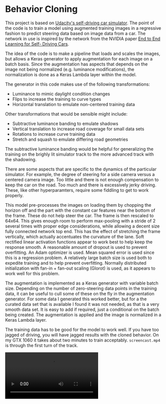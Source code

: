 # Behavior Cloning

This project is based on [Udacity's self-driving car simulator](https://github.com/udacity/self-driving-car-sim).
The point of the code is to train a model using augmented training 
images in a regressive fashion to predict steering data based on 
image data from a car.  The network in use is inspired by 
the network from the NVIDIA paper [End to End Learning for Self-
Driving Cars](https://arxiv.org/pdf/1604.07316v1.pdf). 

The idea of the code is to make a pipeline that loads and scales the
images, but allows a Keras generator to apply augmentation for 
each image on a batch basis.  Since the augmentation has aspects
that depends on the image not being normalized (e.g. luminance
modifications), the normalization is done as a Keras Lambda layer
within the model. 

The generator in this code makes use of the following transformations:

 * Luminance to mimic daylight condition changes
 * Flips to increase the training to curve types
 * Horizontal translation to emulate non-centered training data

Other transformations that would be sensible might include:

 * Subtractive luminance banding to emulate shadows
 * Vertical translation to increase road coverage for small data sets
 * Rotations to increase curve training data
 * Stretch and squash to emulate differing road geometries

The subtractive luminance banding would be helpful for generalizing
the training on the brighly lit simulator track to the more advanced 
track with the shadowing.

There are some aspects that are specific to the dynamics of the 
particular simulator.  For example, the degree of steering for a side 
camera versus a centered camera image.  Too little and there is not 
enough compensation to keep the car on the road.  Too much and there
is excessively jerky driving.  These, like other hyperparamters, 
require some fiddling to get to work properly.

This model pre-processes the images on loading them by chopping the 
horizon off and the part with the constant car features near the bottom
of the frame.  These do not help steer the car.  The frame is then
rescaled to 64x64.  This gives enough room to perform max-pooling with
a stride of 2 several times with proper edge considerations, while 
allowing a decent size fully connected network top end.  This has 
the effect of stretching the frame vertically, which actually 
accentuates the curvature of the lane. Soft rectified linear activation
functions appear to work best to help keep the response smooth. A 
reasonable amount of dropout is used to prevent overfitting. An
Adam optimizer is used.  Mean squared error is used since this is 
a regression problem.  A relatively large batch size is used both
to expedite training and to help prevent overfitting.  Normally 
distributed initialization with fan-in + fan-out scaling (Glorot)
is used, as it appears to work well for this problem.

The augmentation is implemented as a Keras generator with variable
batch size.  Depending on the number of zero-steering data points
in the training data, it can be useful to cull some of these
on the fly in the augmentation generator.  For some data I generated
this worked better, but for a the curated data set that is 
available I found it was not needed, as that is a very smooth
data set.  It is easy to add if required, just a conditional on the 
batch being created.  The augmentation is applied and the 
image is normalized in a Keras Lambda layer.

The training data has to be good for the model to work well.  If
you have too jagged of driving, you will have jagged results 
with the cloned behavior.  On my GTX 1060 it takes about two
minutes to train acceptably. `screencast.mp4` is through the
first turn of the track.

![screencast.mp4](screencast.mp4)
